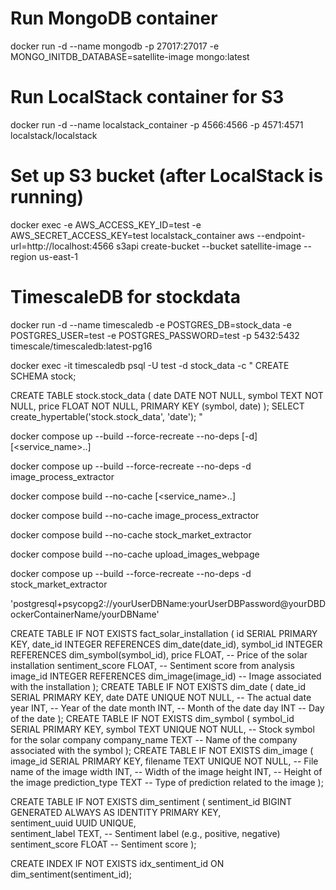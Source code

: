 # Run MongoDB container
docker run -d --name mongodb -p 27017:27017 -e MONGO_INITDB_DATABASE=satellite-image mongo:latest


# Run LocalStack container for S3
docker run -d --name localstack_container -p 4566:4566 -p 4571:4571 localstack/localstack

# Set up S3 bucket (after LocalStack is running)
docker exec -e AWS_ACCESS_KEY_ID=test -e AWS_SECRET_ACCESS_KEY=test localstack_container aws --endpoint-url=http://localhost:4566 s3api create-bucket --bucket satellite-image --region us-east-1

# TimescaleDB for stockdata
docker run -d --name timescaledb -e POSTGRES_DB=stock_data -e POSTGRES_USER=test -e POSTGRES_PASSWORD=test -p 5432:5432 timescale/timescaledb:latest-pg16

docker exec -it timescaledb psql -U test -d stock_data -c "
CREATE SCHEMA stock;

CREATE TABLE stock.stock_data (
    date DATE NOT NULL,
    symbol TEXT NOT NULL,
    price FLOAT NOT NULL,
    PRIMARY KEY (symbol, date)
);
SELECT create_hypertable('stock.stock_data', 'date');
"

docker compose up --build --force-recreate --no-deps [-d] [<service_name>..]

docker compose up --build --force-recreate --no-deps -d image_process_extractor

docker compose build --no-cache [<service_name>..]

docker compose build --no-cache image_process_extractor


docker compose build --no-cache stock_market_extractor

docker compose build --no-cache upload_images_webpage

docker compose up --build --force-recreate --no-deps -d stock_market_extractor

'postgresql+psycopg2://yourUserDBName:yourUserDBPassword@yourDBDockerContainerName/yourDBName'


CREATE TABLE IF NOT EXISTS fact_solar_installation (
    id SERIAL PRIMARY KEY,
    date_id INTEGER REFERENCES dim_date(date_id),
    symbol_id INTEGER REFERENCES dim_symbol(symbol_id),
    price FLOAT,                     -- Price of the solar installation
    sentiment_score FLOAT,           -- Sentiment score from analysis
    image_id INTEGER REFERENCES dim_image(image_id) -- Image associated with the installation
);
CREATE TABLE IF NOT EXISTS dim_date (
    date_id SERIAL PRIMARY KEY,
    date DATE UNIQUE NOT NULL,       -- The actual date
    year INT,                        -- Year of the date
    month INT,                       -- Month of the date
    day INT                          -- Day of the date
);
CREATE TABLE IF NOT EXISTS dim_symbol (
    symbol_id SERIAL PRIMARY KEY,
    symbol TEXT UNIQUE NOT NULL,      -- Stock symbol for the solar company
    company_name TEXT                 -- Name of the company associated with the symbol
);
CREATE TABLE IF NOT EXISTS dim_image (
    image_id SERIAL PRIMARY KEY,
    filename TEXT UNIQUE NOT NULL,    -- File name of the image
    width INT,                        -- Width of the image
    height INT,                       -- Height of the image
    prediction_type TEXT              -- Type of prediction related to the image
);

CREATE TABLE IF NOT EXISTS dim_sentiment (
    sentiment_id BIGINT GENERATED ALWAYS AS IDENTITY PRIMARY KEY,  
    sentiment_uuid UUID UNIQUE,                               
    sentiment_label TEXT,                                         -- Sentiment label (e.g., positive, negative)
    sentiment_score FLOAT                                         -- Sentiment score
);

CREATE INDEX IF NOT EXISTS idx_sentiment_id ON dim_sentiment(sentiment_id);
